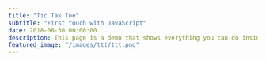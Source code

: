 ```yaml
---
title: "Tic Tak Toe"
subtitle: "First touch with JavaScript"
date: 2018-06-30 00:00:00
description: This page is a demo that shows everything you can do inside portfolio and blog posts.
featured_image: "/images/ttt/ttt.png"
---
```

